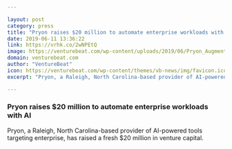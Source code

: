 ```yaml
---

layout: post
category: press
title: "Pryon raises $20 million to automate enterprise workloads with AI"
date: 2019-06-11 13:36:22
link: https://vrhk.co/2wNPEtQ
image: https://venturebeat.com/wp-content/uploads/2019/06/Pryon_Augmented_Intelligence_Employee.jpg?w=1200&strip=all
domain: venturebeat.com
author: "VentureBeat"
icon: https://venturebeat.com/wp-content/themes/vb-news/img/favicon.ico
excerpt: "Pryon, a Raleigh, North Carolina-based provider of AI-powered tools targeting enterprise, has raised a fresh $20 million in venture capital."

---
```


### Pryon raises $20 million to automate enterprise workloads with AI

Pryon, a Raleigh, North Carolina-based provider of AI-powered tools targeting enterprise, has raised a fresh $20 million in venture capital.